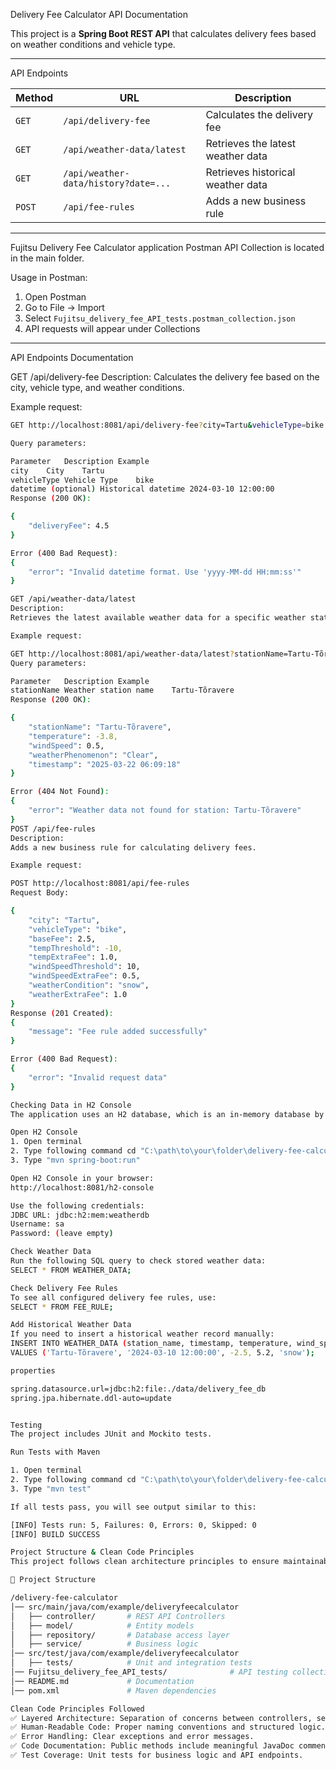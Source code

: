 Delivery Fee Calculator API Documentation

This project is a **Spring Boot REST API** that calculates delivery fees based on weather conditions and vehicle type.

---

API Endpoints

| Method | URL                                      | Description |
|--------|------------------------------------------|-------------|
| `GET`  | `/api/delivery-fee`                     | Calculates the delivery fee |
| `GET`  | `/api/weather-data/latest`              | Retrieves the latest weather data |
| `GET`  | `/api/weather-data/history?date=...`    | Retrieves historical weather data |
| `POST` | `/api/fee-rules`                        | Adds a new business rule |

---

Fujitsu Delivery Fee Calculator application Postman API Collection is located in the main folder.

Usage in Postman:
1. Open Postman
2. Go to File → Import
3. Select `Fujitsu_delivery_fee_API_tests.postman_collection.json`
4. API requests will appear under Collections

---

API Endpoints Documentation

GET /api/delivery-fee
Description: 
Calculates the delivery fee based on the city, vehicle type, and weather conditions.

Example request:
```sh
GET http://localhost:8081/api/delivery-fee?city=Tartu&vehicleType=bike

Query parameters:

Parameter	Description	Example
city	City	Tartu
vehicleType	Vehicle Type	bike
datetime (optional)	Historical datetime	2024-03-10 12:00:00
Response (200 OK):

{
    "deliveryFee": 4.5
}

Error (400 Bad Request):
{
    "error": "Invalid datetime format. Use 'yyyy-MM-dd HH:mm:ss'"
}

GET /api/weather-data/latest
Description:
Retrieves the latest available weather data for a specific weather station.

Example request:

GET http://localhost:8081/api/weather-data/latest?stationName=Tartu-Tõravere
Query parameters:

Parameter	Description	Example
stationName	Weather station name	Tartu-Tõravere
Response (200 OK):

{
    "stationName": "Tartu-Tõravere",
    "temperature": -3.8,
    "windSpeed": 0.5,
    "weatherPhenomenon": "Clear",
    "timestamp": "2025-03-22 06:09:18"
}

Error (404 Not Found):
{
    "error": "Weather data not found for station: Tartu-Tõravere"
}
POST /api/fee-rules
Description:
Adds a new business rule for calculating delivery fees.

Example request:

POST http://localhost:8081/api/fee-rules
Request Body:

{
    "city": "Tartu",
    "vehicleType": "bike",
    "baseFee": 2.5,
    "tempThreshold": -10,
    "tempExtraFee": 1.0,
    "windSpeedThreshold": 10,
    "windSpeedExtraFee": 0.5,
    "weatherCondition": "snow",
    "weatherExtraFee": 1.0
}
Response (201 Created):
{
    "message": "Fee rule added successfully"
}

Error (400 Bad Request):
{
    "error": "Invalid request data"
}

Checking Data in H2 Console
The application uses an H2 database, which is an in-memory database by default. You can inspect the database using the H2 Console.

Open H2 Console
1. Open terminal
2. Type following command cd "C:\path\to\your\folder\delivery-fee-calculator"
3. Type "mvn spring-boot:run"

Open H2 Console in your browser:
http://localhost:8081/h2-console

Use the following credentials:
JDBC URL: jdbc:h2:mem:weatherdb
Username: sa
Password: (leave empty)

Check Weather Data
Run the following SQL query to check stored weather data:
SELECT * FROM WEATHER_DATA;

Check Delivery Fee Rules
To see all configured delivery fee rules, use:
SELECT * FROM FEE_RULE;

Add Historical Weather Data
If you need to insert a historical weather record manually:
INSERT INTO WEATHER_DATA (station_name, timestamp, temperature, wind_speed, weather_phenomenon) 
VALUES ('Tartu-Tõravere', '2024-03-10 12:00:00', -2.5, 5.2, 'snow');

properties

spring.datasource.url=jdbc:h2:file:./data/delivery_fee_db
spring.jpa.hibernate.ddl-auto=update


Testing
The project includes JUnit and Mockito tests.

Run Tests with Maven

1. Open terminal
2. Type following command cd "C:\path\to\your\folder\delivery-fee-calculator"
3. Type "mvn test"

If all tests pass, you will see output similar to this:

[INFO] Tests run: 5, Failures: 0, Errors: 0, Skipped: 0
[INFO] BUILD SUCCESS

Project Structure & Clean Code Principles
This project follows clean architecture principles to ensure maintainability and readability.

📁 Project Structure

/delivery-fee-calculator
│── src/main/java/com/example/deliveryfeecalculator
│   ├── controller/       # REST API Controllers
│   ├── model/            # Entity models
│   ├── repository/       # Database access layer
│   ├── service/          # Business logic
│── src/test/java/com/example/deliveryfeecalculator
│   ├── tests/            # Unit and integration tests
│── Fujitsu_delivery_fee_API_tests/              # API testing collection
│── README.md             # Documentation
│── pom.xml               # Maven dependencies

Clean Code Principles Followed
✅ Layered Architecture: Separation of concerns between controllers, services, and repositories.
✅ Human-Readable Code: Proper naming conventions and structured logic.
✅ Error Handling: Clear exceptions and error messages.
✅ Code Documentation: Public methods include meaningful JavaDoc comments.
✅ Test Coverage: Unit tests for business logic and API endpoints.